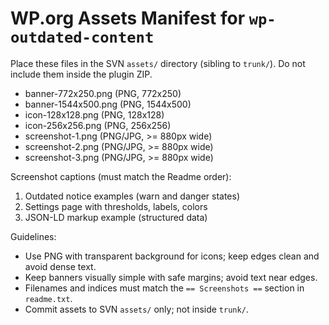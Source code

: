 # WP.org Assets Manifest for `wp-outdated-content`

Place these files in the SVN `assets/` directory (sibling to `trunk/`). Do not include them inside the plugin ZIP.

- banner-772x250.png  (PNG, 772x250)
- banner-1544x500.png (PNG, 1544x500)
- icon-128x128.png    (PNG, 128x128)
- icon-256x256.png    (PNG, 256x256)
- screenshot-1.png    (PNG/JPG, >= 880px wide)
- screenshot-2.png    (PNG/JPG, >= 880px wide)
- screenshot-3.png    (PNG/JPG, >= 880px wide)

Screenshot captions (must match the Readme order):
1. Outdated notice examples (warn and danger states)
2. Settings page with thresholds, labels, colors
3. JSON-LD markup example (structured data)

Guidelines:
- Use PNG with transparent background for icons; keep edges clean and avoid dense text.
- Keep banners visually simple with safe margins; avoid text near edges.
- Filenames and indices must match the `== Screenshots ==` section in `readme.txt`.
- Commit assets to SVN `assets/` only; not inside `trunk/`.

